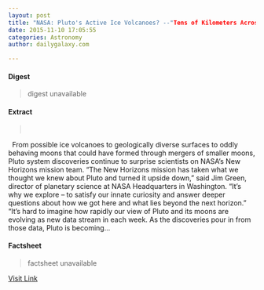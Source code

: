 ```yaml
---
layout: post
title: "NASA: Pluto's Active Ice Volcanoes? --"Tens of Kilometers Across and Several Kilometers High""
date: 2015-11-10 17:05:55
categories: Astronomy
author: dailygalaxy.com

---
```



#### Digest
>digest unavailable

#### Extract
>       From possible ice volcanoes to geologically diverse surfaces to oddly behaving moons that could have formed through mergers of smaller moons, Pluto system discoveries continue to surprise scientists on NASA’s New Horizons mission team. “The New Horizons mission has taken what we thought we knew about Pluto and turned it upside down,” said Jim Green, director of planetary science at NASA Headquarters in Washington. “It’s why we explore – to satisfy our innate curiosity and answer deeper questions about how we got here and what lies beyond the next horizon.” “It’s hard to imagine how rapidly our view of Pluto and its moons are evolving as new data stream in each week. As the discoveries pour in from those data, Pluto is becoming...

#### Factsheet
>factsheet unavailable

[Visit Link](http://www.dailygalaxy.com/my_weblog/2015/11/plutos-active-ice-volcanoes-tens-of-kilometers-across-and-several-kilometers-high.html)



